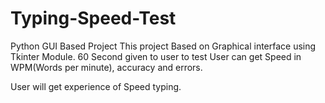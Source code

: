 # Typing-Speed-Test
Python GUI Based Project
This project Based on Graphical interface using Tkinter Module.
60 Second given to user to test
User can get Speed in WPM(Words per minute), accuracy and errors.

User will get experience of Speed typing.
